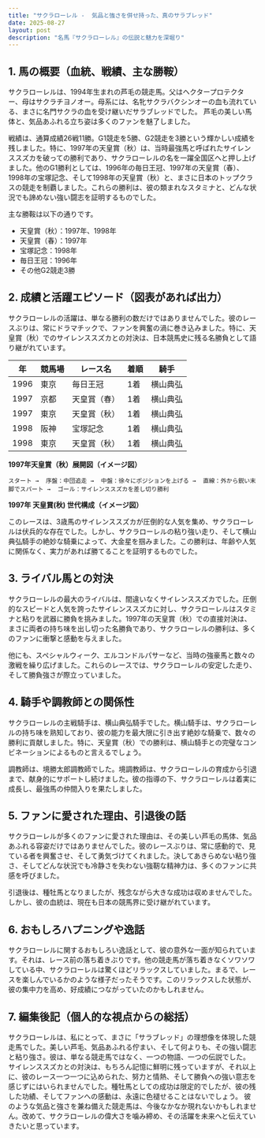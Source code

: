 ```yaml
---
title: "サクラローレル -  気品と強さを併せ持った、真のサラブレッド"
date: 2025-08-27
layout: post
description: "名馬『サクラローレル』の伝説と魅力を深堀り"
---
```


## 1. 馬の概要（血統、戦績、主な勝鞍）

サクラローレルは、1994年生まれの芦毛の競走馬。父はヘクタープロテクター、母はサクラチヨノオー。母系には、名牝サクラバクシンオーの血も流れている、まさに名門サクラの血を受け継いだサラブレッドでした。  芦毛の美しい馬体と、気品あふれる立ち姿は多くのファンを魅了しました。

戦績は、通算成績26戦11勝。G1競走を5勝、G2競走を3勝という輝かしい成績を残しました。特に、1997年の天皇賞（秋）は、当時最強馬と呼ばれたサイレンススズカを破っての勝利であり、サクラローレルの名を一躍全国区へと押し上げました。他のG1勝利としては、1996年の毎日王冠、1997年の天皇賞（春）、1998年の宝塚記念、そして1998年の天皇賞（秋）と、まさに日本のトップクラスの競走を制覇しました。これらの勝利は、彼の類まれなスタミナと、どんな状況でも諦めない強い闘志を証明するものでした。

主な勝鞍は以下の通りです。

* 天皇賞（秋）：1997年、1998年
* 天皇賞（春）：1997年
* 宝塚記念：1998年
* 毎日王冠：1996年
* その他G2競走3勝


## 2. 成績と活躍エピソード（図表があれば出力）

サクラローレルの活躍は、単なる勝利の数だけではありませんでした。彼のレースぶりは、常にドラマチックで、ファンを興奮の渦に巻き込みました。特に、天皇賞（秋）でのサイレンススズカとの対決は、日本競馬史に残る名勝負として語り継がれています。

| 年 | 競馬場 | レース名 | 着順 | 騎手 |
|---|---|---|---|---|
| 1996 | 東京 | 毎日王冠 | 1着 | 横山典弘 |
| 1997 | 京都 | 天皇賞（春） | 1着 | 横山典弘 |
| 1997 | 東京 | 天皇賞（秋） | 1着 | 横山典弘 |
| 1998 | 阪神 | 宝塚記念 | 1着 | 横山典弘 |
| 1998 | 東京 | 天皇賞（秋） | 1着 | 横山典弘 |


**1997年天皇賞（秋）展開図（イメージ図）**

```
スタート →  序盤：中団追走 →  中盤：徐々にポジションを上げる →  直線：外から鋭い末脚でスパート →  ゴール：サイレンススズカを差し切り勝利
```

**1997年 天皇賞(秋) 世代構成（イメージ図）**

このレースは、3歳馬のサイレンススズカが圧倒的な人気を集め、サクラローレルは伏兵的な存在でした。しかし、サクラローレルの粘り強い走り、そして横山典弘騎手の絶妙な騎乗によって、大金星を掴みました。この勝利は、年齢や人気に関係なく、実力があれば勝てることを証明するものでした。


## 3. ライバル馬との対決

サクラローレルの最大のライバルは、間違いなくサイレンススズカでした。圧倒的なスピードと人気を誇ったサイレンススズカに対し、サクラローレルはスタミナと粘りを武器に勝負を挑みました。1997年の天皇賞（秋）での直接対決は、まさに両者の持ち味を出し切った名勝負であり、サクラローレルの勝利は、多くのファンに衝撃と感動を与えました。

他にも、スペシャルウィーク、エルコンドルパサーなど、当時の強豪馬と数々の激戦を繰り広げました。これらのレースでは、サクラローレルの安定した走り、そして勝負強さが際立っていました。


## 4. 騎手や調教師との関係性

サクラローレルの主戦騎手は、横山典弘騎手でした。横山騎手は、サクラローレルの持ち味を熟知しており、彼の能力を最大限に引き出す絶妙な騎乗で、数々の勝利に貢献しました。特に、天皇賞（秋）での勝利は、横山騎手との完璧なコンビネーションによるものと言えるでしょう。

調教師は、境勝太郎調教師でした。境調教師は、サクラローレルの育成から引退まで、献身的にサポートし続けました。彼の指導の下、サクラローレルは着実に成長し、最強馬の仲間入りを果たしました。


## 5. ファンに愛された理由、引退後の話

サクラローレルが多くのファンに愛された理由は、その美しい芦毛の馬体、気品あふれる容姿だけではありませんでした。彼のレースぶりは、常に感動的で、見ている者を興奮させ、そして勇気づけてくれました。決してあきらめない粘り強さ、そしてどんな状況でも冷静さを失わない強靭な精神力は、多くのファンに共感を呼びました。

引退後は、種牡馬となりましたが、残念ながら大きな成功は収めませんでした。しかし、彼の血統は、現在も日本の競馬界に受け継がれています。


## 6. おもしろハプニングや逸話

サクラローレルに関するおもしろい逸話として、彼の意外な一面が知られています。それは、レース前の落ち着きぶりです。他の競走馬が落ち着きなくソワソワしている中、サクラローレルは驚くほどリラックスしていました。まるで、レースを楽しんでいるかのような様子だったそうです。このリラックスした状態が、彼の集中力を高め、好成績につながっていたのかもしれません。


## 7. 編集後記（個人的な視点からの総括）

サクラローレルは、私にとって、まさに「サラブレッド」の理想像を体現した競走馬でした。美しい芦毛、気品あふれる佇まい、そして何よりも、その強い闘志と粘り強さ。彼は、単なる競走馬ではなく、一つの物語、一つの伝説でした。  サイレンススズカとの対決は、もちろん記憶に鮮明に残っていますが、それ以上に、彼のレース一つ一つに込められた、努力と情熱、そして勝負への強い意志を感じずにはいられませんでした。種牡馬としての成功は限定的でしたが、彼の残した功績、そしてファンへの感動は、永遠に色褪せることはないでしょう。  彼のような気品と強さを兼ね備えた競走馬は、今後なかなか現れないかもしれません。改めて、サクラローレルの偉大さを噛み締め、その活躍を未来へと伝えていきたいと思っています。
